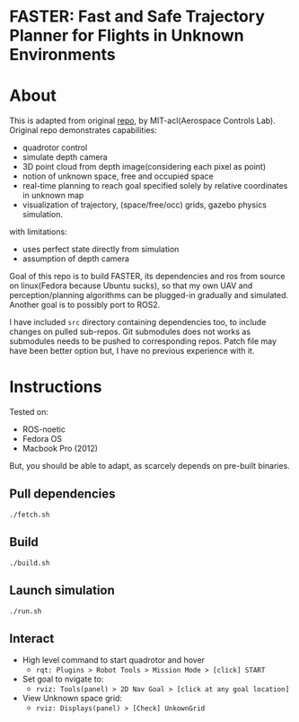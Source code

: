 # FASTER: Fast and Safe Trajectory Planner for Flights in Unknown Environments

# About
This is adapted from original [repo](https://github.com/mit-acl/faster), by MIT-acl(Aerospace Controls Lab). Original repo demonstrates capabilities:
- quadrotor control
- simulate depth camera
- 3D point cloud from depth image(considering each pixel as point)
- notion of unknown space, free and occupied space
- real-time planning to reach goal specified solely by relative coordinates in unknown map
- visualization of trajectory, (space/free/occ) grids, gazebo physics simulation.

with limitations:
- uses perfect state directly from simulation
- assumption of depth camera

Goal of this repo is to build FASTER, its dependencies and ros from source on linux(Fedora because Ubuntu sucks), so that my own UAV and perception/planning algorithms can be plugged-in gradually and simulated. Another goal is to possibly port to ROS2.

I have included `src` directory containing dependencies too, to include changes on pulled sub-repos. Git submodules does not works as submodules needs to be pushed to corresponding repos. Patch file may have been better option but, I have no previous experience with it.

# Instructions
Tested on:
- ROS-noetic
- Fedora OS
- Macbook Pro (2012)

But, you should be able to adapt, as scarcely depends on pre-built binaries.
## Pull dependencies
```
./fetch.sh
```
## Build
```
./build.sh
```
## Launch simulation
```
./run.sh
```
## Interact
* High level command to start quadrotor and hover
    * `rqt: Plugins > Robot Tools > Mission Mode > [click] START`
* Set goal to nvigate to: 
    * `rviz: Tools(panel) > 2D Nav Goal > [click at any goal location]`
* View Unknown space grid: 
    * `rviz: Displays(panel) > [Check] UnkownGrid`
